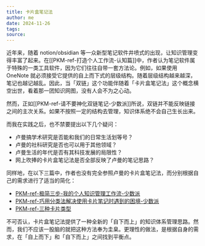 ```yaml
---
title: 卡片盒笔记法
author: me
date: 2024-11-26
tags:
source: 
---
```


近年来，随着 notion/obsidian 等一众新型笔记软件井喷式的出现，让知识管理变得丰富了起来。在[[PKM-ref-打造个人工作流-认知篇]]中，作者认为笔记软件属于特殊的一类工具软件，因为它们往往自带一套方法论。例如，如果使用 OneNote 就必须接受它提供的自上而下式的层级结构。随着层级结构越来越深，笔记也越记越乱。因此，当「双链」这个功能伴随着「卡片盒笔记法」这个概念横空出世，看着那一团知识网图，没有人会不为之心动。

然而，正如[[PKM-ref-请不要神化双链笔记-少数派]]所说，双链并不能反映链接之间的主次关系。如果不按照一定的结构去管理，知识体系绝不会自己生长出来。

而我在实践之后，也不禁要提出以下几个疑问：

- 卢曼搞学术研究是否能和我们的日常生活划等号？
- 卢曼的社科研究是否也可以用于其他领域？
- 卢曼生活的年代是否有其科技发展的局限性？
- 网上吹捧的卡片盒笔记法是否全部反映了卢曼的笔记思路？

同样地，在以下三篇中，作者也没有完全参照卢曼的卡片盒笔记法，而分别根据自己的需求进行了适当的简化：

- [PKM-ref-极简三步-我的个人知识管理工作流-少数派](PKM-ref-极简三步-我的个人知识管理工作流-少数派.md)
- [PKM-ref-巧用分类法解决使用卡片笔记时遇到的困境-少数派](PKM-ref-巧用分类法解决使用卡片笔记时遇到的困境-少数派.md)
- [PKM-ref-三种卡片类型](PKM-ref-三种卡片类型.md)

不可否认，卡片盒笔记法提供了一种全新的「自下而上」的知识体系管理思路。然而，我们不应该一股脑的就把这种方法奉为圭臬。更理性的做法，是根据自身的需求，在「自上而下」和「自下而上」之间找到平衡点。
